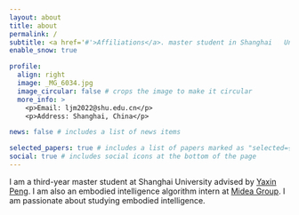 ```yaml
---
layout: about
title: about
permalink: /
subtitle: <a href='#'>Affiliations</a>. master student in Shanghai   University.
enable_snow: true

profile:
  align: right
  image: _MG_6034.jpg
  image_circular: false # crops the image to make it circular
  more_info: >
    <p>Email: ljm2022@shu.edu.cn</p>
    <p>Address: Shanghai, China</p>

news: false # includes a list of news items

selected_papers: true # includes a list of papers marked as "selected={true}"
social: true # includes social icons at the bottom of the page 
---
```

I am a third-year master student at Shanghai University advised by [Yaxin Peng](https://scicol.shu.edu.cn/szdw/faculty/pyx.htm). I am also an embodied intelligence algorithm intern at [Midea Group](https://www.midea.com.cn). I am passionate about studying embodied intelligence. 
